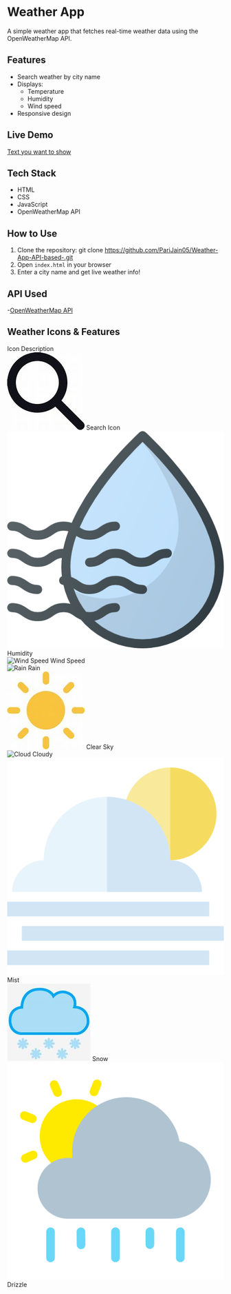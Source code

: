 # Weather App
A simple weather app that fetches real-time weather data using the OpenWeatherMap API.

## Features
- Search weather by city name
- Displays:
   - Temperature
   - Humidity
   - Wind speed
- Responsive design

 ## Live Demo
 [Text you want to show](https://parijain05.github.io/Weather-App-API-based-/)


 ## Tech Stack
 - HTML
 - CSS
 - JavaScript
 - OpenWeatherMap API

## How to Use
1. Clone the repository:
git clone https://github.com/PariJain05/Weather-App-API-based-.git
2. Open `index.html` in your browser
3. Enter a city name and get live weather info!

## API Used
-[OpenWeatherMap API](https://openweathermap.org/api)

## Weather Icons & Features

 Icon                                       Description                   
 ![Search](weather-images/Search.jpeg)    Search Icon       
 ![Humidity](weather-images/humidity.png) Humidity         
 ![Wind Speed](weather-images/wind.jpeg)  Wind Speed     
 ![Rain](weather-images/rain.jpeg)        Rain             
 ![Clear](weather-images/clear.jpeg)      Clear Sky        
 ![Cloud](weather-images/cloud.png)       Cloudy           
 ![Mist](weather-images/mist.png)         Mist             
 ![Snow](weather-images/snow.jpeg)        Snow
 ![drizzle](weather-images/drizzle.png)   Drizzle

 

